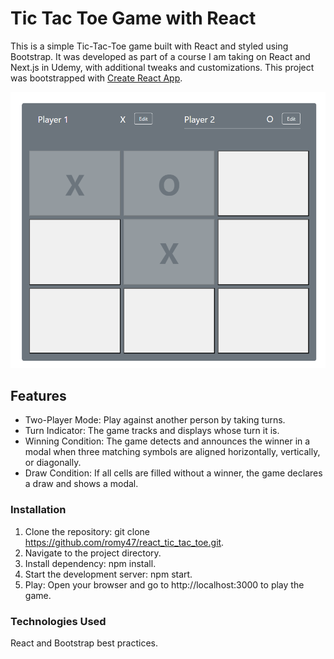 # Tic Tac Toe Game with React

This is a simple Tic-Tac-Toe game built with React and styled using Bootstrap. It was developed as part of a course I am taking on React and Next.js in Udemy, with additional tweaks and customizations. This project was bootstrapped with [Create React App](https://github.com/facebook/create-react-app).

![Game Screenshot](./game_screenshots/react-tic-tac-toe-1.png)

## Features

* Two-Player Mode: Play against another person by taking turns.
* Turn Indicator: The game tracks and displays whose turn it is.
* Winning Condition: The game detects and announces the winner in a modal when three matching symbols are aligned horizontally, vertically, or diagonally.
* Draw Condition: If all cells are filled without a winner, the game declares a draw and shows a modal.

### Installation

1. Clone the repository: git clone https://github.com/romy47/react_tic_tac_toe.git.
2. Navigate to the project directory.
3. Install dependency: npm install.
4. Start the development server: npm start.
5. Play: Open your browser and go to http://localhost:3000 to play the game.

### Technologies Used

React and Bootstrap best practices.
